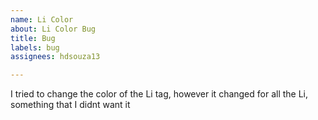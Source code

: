 ```yaml
---
name: Li Color
about: Li Color Bug
title: Bug
labels: bug
assignees: hdsouza13

---
```


I tried to change the color of the Li tag, however it changed for all the Li, something that I didnt want it
